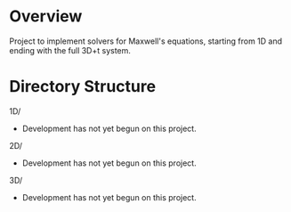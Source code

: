 # Overview
Project to implement solvers for Maxwell's equations, starting from 1D and ending with the full 3D+t system.

# Directory Structure
1D/
- Development has not yet begun on this project.

2D/
- Development has not yet begun on this project.

3D/
- Development has not yet begun on this project.